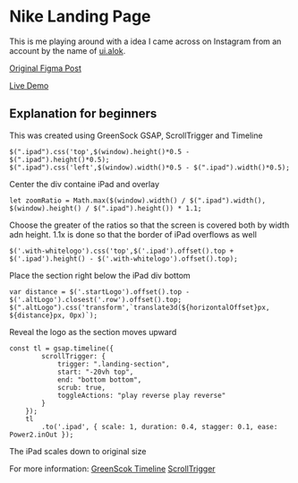 Nike Landing Page
========

This is me playing around with a idea I came across on Instagram from an account by the name of [ui.alok](https://www.instagram.com/ux.alok/). 


[Original Figma Post](https://www.instagram.com/p/CkGCBzygrIH/)

[Live Demo](https://kanr.is/pens/nike-landing/)

Explanation for beginners
--------

This was created using GreenSock GSAP, ScrollTrigger and Timeline



```
$(".ipad").css('top',$(window).height()*0.5 - $(".ipad").height()*0.5);
$(".ipad").css('left',$(window).width()*0.5 - $(".ipad").width()*0.5);
```
Center the div containe iPad and overlay


```
let zoomRatio = Math.max($(window).width() / $(".ipad").width(), $(window).height() / $(".ipad").height()) * 1.1;
```
Choose the greater of the ratios so that the screen is covered both by width adn height.
1.1x is done so that the border of iPad overflows as well


```
$('.with-whitelogo').css('top',$('.ipad').offset().top + $('.ipad').height() - $('.with-whitelogo').offset().top);
```
Place the section right below the iPad div bottom


```
var distance = $('.startLogo').offset().top - $('.altLogo').closest('.row').offset().top;
$(".altLogo").css('transform',`translate3d(${horizontalOffset}px, ${distance}px, 0px)`);
```
Reveal the logo as the section moves upward


```
const tl = gsap.timeline({
        scrollTrigger: {
            trigger: ".landing-section",
            start: "-20vh top",
            end: "bottom bottom",
            scrub: true,
            toggleActions: "play reverse play reverse"
        }
    });
    tl
        .to('.ipad', { scale: 1, duration: 0.4, stagger: 0.1, ease: Power2.inOut });    
```

The iPad scales down to original size


For more information:
[GreenScok Timeline](https://greensock.com/docs/v3/GSAP/Timeline)
[ScrollTrigger](https://greensock.com/docs/v3/Plugins/ScrollTrigger)